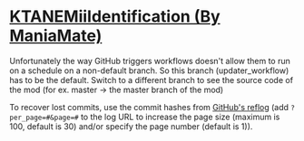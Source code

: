 # [KTANEMiiIdentification (By ManiaMate)](https://github.com/ManiaMate/KTANEMiiIdentification)

Unfortunately the way GitHub triggers workflows doesn't allow them to run on a schedule on a non-default branch. So this branch (updater_workflow) has to be the default. Switch to a different branch to see the source code of the mod (for ex. master -> the master branch of the mod)

To recover lost commits, use the commit hashes from [GitHub's reflog](https://api.github.com/repos/KtaneModules/KTANEMiiIdentification-ManiaMate/events) (add `?per_page=#&page=#` to the log URL to increase the page size (maximum is 100, default is 30) and/or specify the page number (default is 1)).
